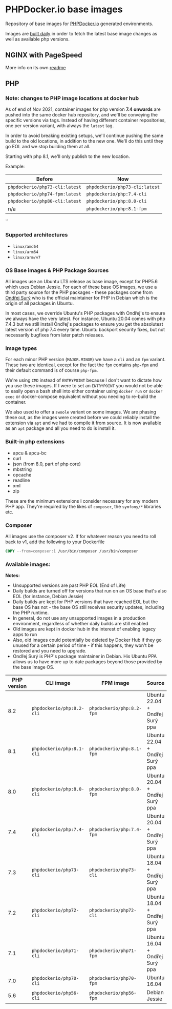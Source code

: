 # PHPDocker.io base images

Repository of base images for [PHPDocker.io](http://phpdocker.io) generated environments.

Images are [built daily](https://github.com/phpdocker-io/base-images/actions/workflows/docker-build.yaml) in order to
fetch the latest base image changes as well as available php versions.

## NGINX with PageSpeed

More info on its own [readme](nginx-pagespeed/README.md)

## PHP

### Note: changes to PHP image locations at docker hub

As of end of Nov 2021, container images for php version **7.4 onwards** are pushed into the same docker hub repository,
and we'll be conveying the specific versions via tags. Instead of having different container repositories, one per
version variant, with always the `latest` tag.

In order to avoid breaking existing setups, we'll continue pushing the same build to the old locations, in addition to
the new one. We'll do this until they go EOL and we stop building them at all.

Starting with php 8.1, we'll only publish to the new location.

Example:

| Before                         | Now                            |
|--------------------------------|--------------------------------|
| `phpdockerio/php73-cli:latest` | `phpdockerio/php73-cli:latest` |
| `phpdockerio/php74-fpm:latest` | `phpdockerio/php:7.4-cli`      |
| `phpdockerio/php80-cli:latest` | `phpdockerio/php:8.0-cli`      |
| n/a                            | `phpdockerio/php:8.1-fpm`      |

``

### Supported architectures

* `linux/amd64`
* `linux/arm64`
* `linux/arm/v7`

### OS Base images & PHP Package Sources

All images use an Ubuntu LTS release as base image, except for PHP5.6 which uses Debian Jessie. For each of these base
OS images, we use a third party source for the PHP packages - these packages come from
[Ondřej Surý](https://github.com/oerdnj/deb.sury.org) who is the official maintainer for PHP in Debian which is the
origin of all packages in Ubuntu.

In most cases, we override Ubuntu's PHP packages with Ondřej's to ensure we always have the very latest. For instance,
Ubuntu 20.04 comes with php 7.4.3 but we still install Ondřej's packages to ensure you get the absolutest latest version
of php 7.4 every time. Ubuntu backport security fixes, but not necessarily bugfixes from later patch releases.

### Image types

For each minor PHP version (`MAJOR.MINOR`) we have a `cli` and an `fpm` variant. These two are identical, except for the
fact the `fpm` contains `php-fpm` and their default command is of course `php-fpm`.

We're using `CMD` instead of `ENTRYPOINT` because I don't want to dictate how you use these images. If I were to set an
`ENTRYPOINT` you would not be able to easily open a bash shell into either container using `docker run` or `docker exec`
or docker-compose equivalent without you needing to re-build the container.

We also used to offer a `swoole` variant on some images. We are phasing these out, as the images were created before we
could reliably install the extension via `apt` and we had to compile it from source. It is now available as an
`apt` package and all you need to do is install it.

### Built-in php extensions

* apcu & apcu-bc
* curl
* json (from 8.0, part of php core)
* mbstring
* opcache
* readline
* xml
* zip

These are the minimum extensions I consider necessary for any modern PHP app. They're required by the likes
of `composer`, the `symfony/*` libraries etc.

### Composer

All images use the composer v2. If for whatever reason you need to roll back to v1, add the following to your Dockerfile

```Dockerfile
COPY --from=composer:1 /usr/bin/composer /usr/bin/composer
```

### Available images:

**Notes:**

* Unsupported versions are past PHP EOL (End of Life)
* Daily builds are turned off for versions that run on an OS base that's also EOL (for instance, Debian Jessie)
* Daily builds are kept for PHP versions that have reached EOL but the base OS has not - the base OS still receives
  security updates, including the PHP runtime.
* In general, do not use any unsupported images in a production environment, regardless of whether daily builds are
  still enabled
* Old images are kept in docker hub in the interest of enabling legacy apps to run
* Also, old images could potentially be deleted by Docker Hub if they go unused for a certain period of time - if this
  happens, they won't be restored and you need to upgrade.
* Ondřej Surý is PHP's package maintainer in Debian. His Ubuntu PPA allows us to have more up to date packages beyond
  those provided by the base image OS.

| PHP version  | CLI image                    | FPM image                 | Source                         | Supported | Daily builds? |
| ------------ | ---------------------------- | ------------------------- | ------------------------------ | --------- | ------------- |
| 8.2          | `phpdockerio/php:8.2-cli`    | `phpdockerio/php:8.2-fpm` | Ubuntu 22.04 + Ondřej Surý ppa | ✔         | ✔             |
| 8.1          | `phpdockerio/php:8.1-cli`    | `phpdockerio/php:8.1-fpm` | Ubuntu 22.04 + Ondřej Surý ppa | ✔         | ✔             |
| 8.0          | `phpdockerio/php:8.0-cli`    | `phpdockerio/php:8.0-fpm` | Ubuntu 20.04 + Ondřej Surý ppa | ✔         | ✔             |
| 7.4          | `phpdockerio/php:7.4-cli`    | `phpdockerio/php:7.4-fpm` | Ubuntu 20.04 + Ondřej Surý ppa | ✔         | ✔             |
| 7.3          | `phpdockerio/php73-cli`      | `phpdockerio/php73-cli`   | Ubuntu 18.04 + Ondřej Surý ppa | ❌         | ✔             |
| 7.2          | `phpdockerio/php72-cli`      | `phpdockerio/php72-cli`   | Ubuntu 18.04 + Ondřej Surý ppa | ❌         | ✔             |
| 7.1          | `phpdockerio/php71-cli`      | `phpdockerio/php71-fpm`   | Ubuntu 16.04 + Ondřej Surý ppa | ❌         | ❌            |
| 7.0          | `phpdockerio/php70-cli`      | `phpdockerio/php70-fpm`   | Ubuntu 16.04                   | ❌         | ❌            |
| 5.6          | `phpdockerio/php56-cli`      | `phpdockerio/php56-fpm`   | Debian Jessie                  | ❌         | ❌            |
